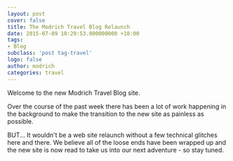 ```yaml
---
layout: post
cover: false
title: The Modrich Travel Blog Relaunch
date: 2015-07-09 10:29:53.000000000 +10:00
tags: 
- Blog
subclass: 'post tag-travel'
logo: false
author: modrich
categories: travel
---
```

Welcome to the new Modrich Travel Blog site.

Over the course of the past week there has been a lot of work happening in the background to make the transition to the new site as painless as possible.

BUT... It wouldn't be a web site relaunch without a few technical glitches here and there. We believe all of the loose ends have been wrapped up and the new site is now read to take us into our next adventure - so stay tuned.

